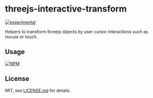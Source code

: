 # threejs-interactive-transform

[![experimental](http://badges.github.io/stability-badges/dist/experimental.svg)](http://github.com/badges/stability-badges)

Helpers to transform threejs objects by user cursor interactions such as mouse or touch.

## Usage

[![NPM](https://nodei.co/npm/threejs-interactive-transform.png)](https://nodei.co/npm/threejs-interactive-transform/)

## License

MIT, see [LICENSE.md](http://github.com/bunnybones1/threejs-interactive-transform/blob/master/LICENSE.md) for details.
